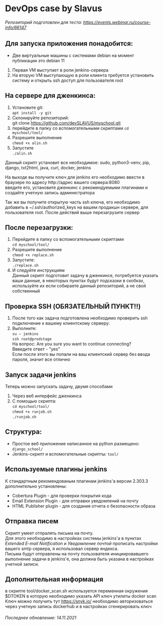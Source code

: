 # DevOps case by Slavus
###### Репозиторий подготовлен для теста: https://events.webinar.ru/course-info/66147
## Для запуска приложения понадобится:  
* Две виртуальные машины с системами debian на момент публикации это debian 11
1. Первая VM выступает в роли jenkins-сервера
1. На вторую VM выступающую в роли клиента требуется установить систему и открыть ssh доступ для пользователя root
## На сервере для дженкинса:
1. Установите git:  
`apt install -y git`  
2. Склонируйте репозиторий:  
git clone https://github.com/devSLAVUS/myschool.git
3. перейдите в папку со вспомогательными  скриптами 
`cd myschool/tool/`  
4. Разрешите выполнение  
`chmod +x alin.sh`  
5. Запустите    
`./alin.sh` 

Данный скрипт установит все необходимое: sudo, 
python3-venv, pip, django, txt2html, java, curl, docker, jenkins

На выходе вы получите ключ для jenkins
его необходимо ввести в браузере по адресу http://адрес вашего сервера:8080  
введите его, установите дженкинс с рекомендуемыми плагинами и создайте учетную запись администратора

Так же вы получите открытую часть ssh ключа, его необходимо добавить в  ~/.ssh/authorized_keys
на вашем продакшн сервере, для пользователя root.
После действий выше перезагрузите сервер
## После перезагрузки:  
1. Перейдите в папку со вспомогательными  скриптами  
`cd myschool/tool/`
2. Разрешите выполнение  
`chmod +x replace.sh`
3. Запустите:  
`./replace.sh`
4. И следуйте инструкциям  
Данный скрипт подготовит задачу в дженкинсе, потребуется указать ваши данные, в некоторых пунктах будут подсказки в скобках, используйте их если собираете данный репозиторий, а не свой собственный
## Проверка SSH (ОБЯЗАТЕЛЬНЫЙ ПУНКТ!!)
1. После того как задача подготовлена необходимо проверить ssh подключение к вашему клиентскому серверу:  
2. Выполните:  
`su — jenkins`  
`ssh root@prodstage`  
На вопрос: Are you sure you want to continue connecting?  
Ввведите ответ - "yes"  
Если после этого вы попали на ваш клиентский сервер без ввода пароля, значит все отлично  
## Запуск задачи jenkins
Теперь можно запускать задачу, двумя способами
1. Через веб интерфейс дженкинса
2. С помощью скрипта:  
`cd myschool/tool/`  
`chmod +x runjob.sh`  
`./runjob.sh`  
## Структура:  
* Простое веб приложение написанное на python размещено: `django_school/`
* Jenkins-скрипт и вспомогательные скрипты: `tool/`  
## Используемые плагины jenkins  
К стандартным рекомендованым плагинам jenkins'a версии 2.303.3 дополнительно установлены:  
* Cobertura Plugin - для проверки покрытия кода
* Email Extension Plugin - для отправки уведомлений на почту
* HTML Publisher plugin - для создания отчета о безопасности образа
## Отправка писем  
Скрипт умеет отпралять письма на почту.    
Для этого необходимо в настройках системы jenkins'a в пунктах *Extended E-mail Notification* и *Уведомление почтой*
прописать настройки вашего smtp сервера, я использовал сервер яндекса.  
Письма будут отправлены на почту пользователя инициировавшего выполнение задачи в jenkins'е, она должна быть указана в настройках учетной записи.

## Дополнительная информация
в скрипте tool/docker_scan.sh используется переменная окружения $DTOKEN в которую необходимо указать API ключ утилиты docker scan  
Ключ можно получить тут https://snyk.io/ необходимо авторизоваться через учетную запись dockerhub и в настройках сгенерировать ключ

###### Последнее обновление: 14.11.2021
